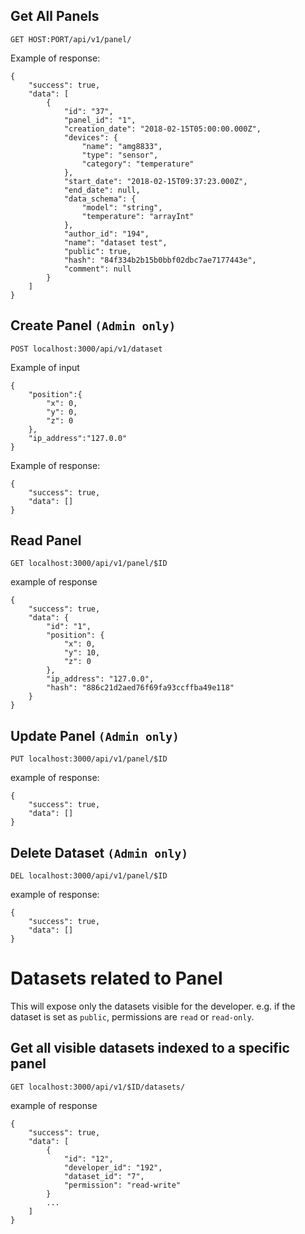 ## Get All Panels
```
GET HOST:PORT/api/v1/panel/
```

Example of response:
```
{
	"success": true,
	"data": [
		{
			"id": "37",
			"panel_id": "1",
			"creation_date": "2018-02-15T05:00:00.000Z",
			"devices": {
				"name": "amg8833",
				"type": "sensor",
				"category": "temperature"
			},
			"start_date": "2018-02-15T09:37:23.000Z",
			"end_date": null,
			"data_schema": {
				"model": "string",
				"temperature": "arrayInt"
			},
			"author_id": "194",
			"name": "dataset test",
			"public": true,
			"hash": "84f334b2b15b0bbf02dbc7ae7177443e",
			"comment": null
		}
	]
}

```

## Create Panel ```(Admin only)```
```
POST localhost:3000/api/v1/dataset
```

Example of input
```
{
	"position":{
		"x": 0,
		"y": 0,
		"z": 0
	},
	"ip_address":"127.0.0"
}
```

Example of response:
```
{
	"success": true,
	"data": []
}
```

## Read Panel
```
GET localhost:3000/api/v1/panel/$ID
```

example of response
```
{
	"success": true,
	"data": {
		"id": "1",
		"position": {
			"x": 0,
			"y": 10,
			"z": 0
		},
		"ip_address": "127.0.0",
		"hash": "886c21d2aed76f69fa93ccffba49e118"
	}
}
```

## Update Panel ```(Admin only)```
```
PUT localhost:3000/api/v1/panel/$ID
```

example of response:
```
{
	"success": true,
	"data": []
}
```
## Delete Dataset ```(Admin only)```
```
DEL localhost:3000/api/v1/panel/$ID
```
example of response:
```
{
	"success": true,
	"data": []
}
```

# Datasets related to Panel
This will expose only the datasets visible for the developer. e.g. if the dataset is set as ```public```, permissions are ```read``` or ```read-only```.

## Get all visible datasets indexed to a specific panel
```
GET localhost:3000/api/v1/$ID/datasets/
```

example of response

```
{
	"success": true,
	"data": [
		{
			"id": "12",
			"developer_id": "192",
			"dataset_id": "7",
			"permission": "read-write"
		}
        ...
	]
}
```
